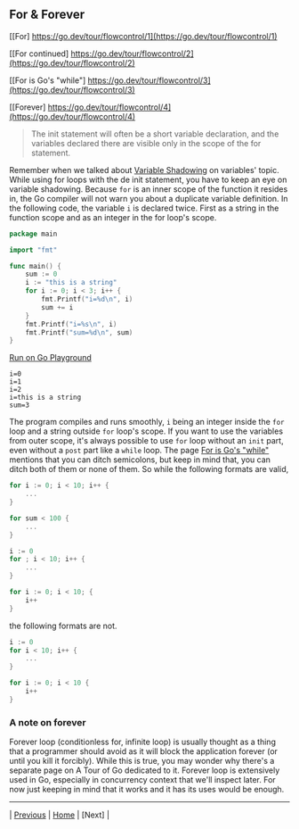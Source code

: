 ## For & Forever

[[For] https://go.dev/tour/flowcontrol/1](https://go.dev/tour/flowcontrol/1)

[[For continued] https://go.dev/tour/flowcontrol/2](https://go.dev/tour/flowcontrol/2)

[[For is Go's "while"] https://go.dev/tour/flowcontrol/3](https://go.dev/tour/flowcontrol/3)

[[Forever] https://go.dev/tour/flowcontrol/4](https://go.dev/tour/flowcontrol/4)

> The init statement will often be a short variable declaration, and the variables declared there are visible only in the scope of the for statement.

Remember when we talked about [Variable Shadowing](../packages-variables-functions/8-9-10.md) on variables' topic. While using for loops with the de init statement, you have to keep an eye on variable shadowing. Because `for` is an inner scope of the function it resides in, the Go compiler will not warn you about a duplicate variable definition. In the following code, the variable `i` is declared twice. First as a string in the function scope and as an integer in the for loop's scope.
```go
package main

import "fmt"

func main() {
	sum := 0
	i := "this is a string"
	for i := 0; i < 3; i++ {
		fmt.Printf("i=%d\n", i)
		sum += i
	}
	fmt.Printf("i=%s\n", i)
	fmt.Printf("sum=%d\n", sum)
}
```
[Run on Go Playground](https://go.dev/play/p/yCNlOZMAqdD)
```
i=0
i=1
i=2
i=this is a string
sum=3
```
The program compiles and runs smoothly, `i` being an integer inside the `for` loop and a string outside `for` loop's scope. If you want to use the variables from outer scope, it's always possible to use `for` loop without an `init` part, even without a `post` part like a `while` loop.
The page [For is Go's "while"](https://go.dev/tour/flowcontrol/3) mentions that you can ditch semicolons, but keep in mind that, you can ditch both of them or none of them. So while the following formats are valid,
```go
for i := 0; i < 10; i++ {
	...
}
```
```go
for sum < 100 {
	...
}
```
```go
i := 0
for ; i < 10; i++ {
	...
}
```
```go
for i := 0; i < 10; {
	i++
}
```
the following formats are not.
```go
i := 0
for i < 10; i++ {
	...
}
```
```go
for i := 0; i < 10 {
	i++
}
```

### A note on forever
Forever loop (conditionless for, infinite loop) is usually thought as a thing that a programmer should avoid as it will block the application forever (or until you kill it forcibly). While this is true, you may wonder why there's a separate page on A Tour of Go dedicated to it. Forever loop is extensively used in Go, especially in concurrency context that we'll inspect later. For now just keeping in mind that it works and it has its uses would be enough.

---

| [Previous](../packages-variables-functions/15-16.md) | [Home](../../index.md) | [Next] |